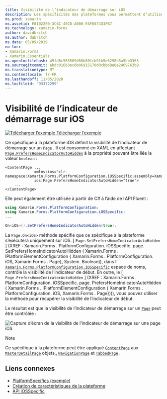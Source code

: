 ```yaml
---
title: Visibilité de l’indicateur de démarrage sur iOS
description: Les spécificités des plateformes vous permettent d’utiliser des fonctionnalités uniquement disponibles sur une plateforme spécifique, sans implémenter de convertisseurs ou d’effets personnalisés. Cet article explique comment utiliser le spécifique à la plateforme iOS qui définit la visibilité de l’indicateur de démarrage sur une page.
ms.prod: xamarin
ms.assetid: F81022E0-3C6C-49C0-A000-FAF6574D3FB7
ms.technology: xamarin-forms
author: davidbritch
ms.author: dabritch
ms.date: 05/09/2019
no-loc:
- Xamarin.Forms
- Xamarin.Essentials
ms.openlocfilehash: 49fd8c563509d88b80fcb91b5e6298b8a5bb3363
ms.sourcegitcommit: ebdc016b3ec0b06915170d0cbbd9e0e2469763b9
ms.translationtype: MT
ms.contentlocale: fr-FR
ms.lasthandoff: 11/05/2020
ms.locfileid: "93372299"
---
```

# <a name="home-indicator-visibility-on-ios"></a>Visibilité de l’indicateur de démarrage sur iOS

[![Télécharger l’exemple](~/media/shared/download.png) Télécharger l’exemple](/samples/xamarin/xamarin-forms-samples/userinterface-platformspecifics)

Ce spécifique à la plateforme iOS définit la visibilité de l’indicateur de démarrage sur un [`Page`](xref:Xamarin.Forms.Page) . Il est consommé en XAML en affectant [`Page.PrefersHomeIndicatorAutoHidden`](xref:Xamarin.Forms.PlatformConfiguration.iOSSpecific.Page.PrefersHomeIndicatorAutoHiddenProperty) à la propriété pouvant être liée la valeur `boolean` :

```xaml
<ContentPage ...
             xmlns:ios="clr-namespace:Xamarin.Forms.PlatformConfiguration.iOSSpecific;assembly=Xamarin.Forms.Core"
             ios:Page.PrefersHomeIndicatorAutoHidden="true">
    ...
</ContentPage>
```

Elle peut également être utilisée à partir de C# à l’aide de l’API Fluent :

```csharp
using Xamarin.Forms.PlatformConfiguration;
using Xamarin.Forms.PlatformConfiguration.iOSSpecific;
...

On<iOS>().SetPrefersHomeIndicatorAutoHidden(true);
```

La `Page.On<iOS>` méthode spécifie que ce spécifique à la plateforme s’exécutera uniquement sur iOS. [ `Page.SetPrefersHomeIndicatorAutoHidden` ] (XREF : Xamarin.Forms . PlatformConfiguration. iOSSpecific. page. SetPrefersHomeIndicatorAutoHidden ( Xamarin.Forms . IPlatformElementConfiguration { Xamarin.Forms . PlatformConfiguration. iOS, Xamarin.Forms . Page}, System. Boolean)), dans l' [`Xamarin.Forms.PlatformConfiguration.iOSSpecific`](xref:Xamarin.Forms.PlatformConfiguration.iOSSpecific) espace de noms, contrôle la visibilité de l’indicateur de début. En outre, le [ `Page.PrefersHomeIndicatorAutoHidden` ] (XREF : Xamarin.Forms . PlatformConfiguration. iOSSpecific. page. PrefersHomeIndicatorAutoHidden ( Xamarin.Forms . IPlatformElementConfiguration { Xamarin.Forms . PlatformConfiguration. iOS, Xamarin.Forms . Page}))), vous pouvez utiliser la méthode pour récupérer la visibilité de l’indicateur de début.

Le résultat est que la visibilité de l’indicateur de démarrage sur un [`Page`](xref:Xamarin.Forms.Page) peut être contrôlée :

![Capture d’écran de la visibilité de l’indicateur de démarrage sur une page iOS](page-home-indicator-images/home-indicator-visibility.png "Visibilité de l’indicateur de la page d’accueil")

> [!NOTE]
> Ce spécifique à la plateforme peut être appliqué [`ContentPage`](xref:Xamarin.Forms.ContentPage) aux [`MasterDetailPage`](xref:Xamarin.Forms.MasterDetailPage) objets,, [`NavigationPage`](xref:Xamarin.Forms.NavigationPage) et [`TabbedPage`](xref:Xamarin.Forms.TabbedPage) .

## <a name="related-links"></a>Liens connexes

- [PlatformSpecifics (exemple)](/samples/xamarin/xamarin-forms-samples/userinterface-platformspecifics)
- [Création de caractéristiques de la plateforme](~/xamarin-forms/platform/platform-specifics/index.md#creating-platform-specifics)
- [API iOSSpecific](xref:Xamarin.Forms.PlatformConfiguration.iOSSpecific)